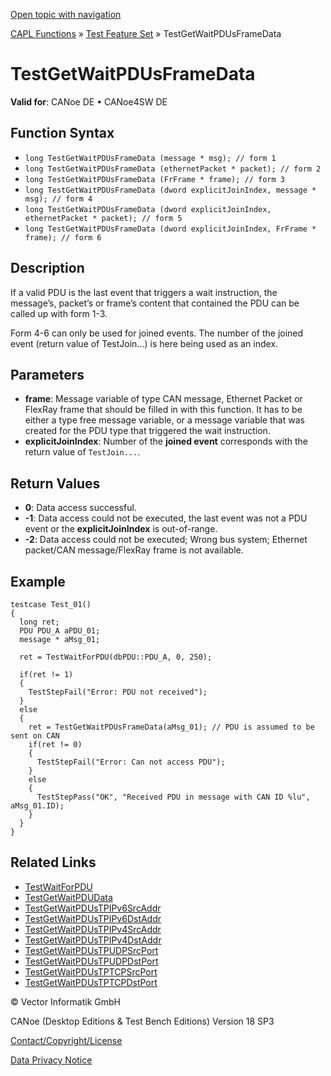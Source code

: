 [Open topic with navigation](../../../../../CANoeDEFamily.htm#Topics/CAPLFunctions/Test/Functions/CAPLfunctionTestGetWaitPDUsFrameData.md)

[CAPL Functions](../../CAPLfunctions.md) » [Test Feature Set](../CAPLfunctionsTFSOverview.md) » TestGetWaitPDUsFrameData

# TestGetWaitPDUsFrameData

**Valid for**: CANoe DE • CANoe4SW DE

## Function Syntax

- `long TestGetWaitPDUsFrameData (message * msg); // form 1`
- `long TestGetWaitPDUsFrameData (ethernetPacket * packet); // form 2`
- `long TestGetWaitPDUsFrameData (FrFrame * frame); // form 3`
- `long TestGetWaitPDUsFrameData (dword explicitJoinIndex, message * msg); // form 4`
- `long TestGetWaitPDUsFrameData (dword explicitJoinIndex, ethernetPacket * packet); // form 5`
- `long TestGetWaitPDUsFrameData (dword explicitJoinIndex, FrFrame * frame); // form 6`

## Description

If a valid PDU is the last event that triggers a wait instruction, the message’s, packet’s or frame’s content that contained the PDU can be called up with form 1-3.

Form 4-6 can only be used for joined events. The number of the joined event (return value of TestJoin...) is here being used as an index.

## Parameters

- **frame**: Message variable of type CAN message, Ethernet Packet or FlexRay frame that should be filled in with this function. It has to be either a type free message variable, or a message variable that was created for the PDU type that triggered the wait instruction.
- **explicitJoinIndex**: Number of the **joined event** corresponds with the return value of `TestJoin...`.

## Return Values

- **0**: Data access successful.
- **-1**: Data access could not be executed, the last event was not a PDU event or the **explicitJoinIndex** is out-of-range.
- **-2**: Data access could not be executed; Wrong bus system; Ethernet packet/CAN message/FlexRay frame is not available.

## Example

```plaintext
testcase Test_01()
{
  long ret;
  PDU PDU_A aPDU_01;
  message * aMsg_01;

  ret = TestWaitForPDU(dbPDU::PDU_A, 0, 250);

  if(ret != 1)
  {
    TestStepFail("Error: PDU not received");
  }
  else
  {
    ret = TestGetWaitPDUsFrameData(aMsg_01); // PDU is assumed to be sent on CAN
    if(ret != 0)
    {
      TestStepFail("Error: Can not access PDU");
    }
    else
    {
      TestStepPass("OK", "Received PDU in message with CAN ID %lu", aMsg_01.ID);
    }
  }
}
```

## Related Links

- [TestWaitForPDU](CAPLfunctionTestWaitForPDU.md)
- [TestGetWaitPDUData](CAPLfunctionTestGetWaitPDUData.md)
- [TestGetWaitPDUsTPIPv6SrcAddr](CAPLfunctionTestGetWaitPDUsTPIPv6SrcAddr.md)
- [TestGetWaitPDUsTPIPv6DstAddr](CAPLfunctionTestGetWaitPDUsTPIPv6DstAddr.md)
- [TestGetWaitPDUsTPIPv4SrcAddr](CAPLfunctionTestGetWaitPDUsTPIPv4SrcAddr.md)
- [TestGetWaitPDUsTPIPv4DstAddr](CAPLfunctionTestGetWaitPDUsTPIPv4DstAddr.md)
- [TestGetWaitPDUsTPUDPSrcPort](CAPLfunctionTestGetWaitPDUsTPUDPSrcPort.md)
- [TestGetWaitPDUsTPUDPDstPort](CAPLfunctionTestGetWaitPDUsTPUDPDstPort.md)
- [TestGetWaitPDUsTPTCPSrcPort](CAPLfunctionTestGetWaitPDUsTPTCPSrcPort.md)
- [TestGetWaitPDUsTPTCPDstPort](CAPLfunctionTestGetWaitPDUsTPTCPDstPort.md)

© Vector Informatik GmbH

CANoe (Desktop Editions & Test Bench Editions) Version 18 SP3

[Contact/Copyright/License](../../../Shared/ContactCopyrightLicense.md)

[Data Privacy Notice](https://www.vector.com/int/en/company/get-info/privacy-policy/)
